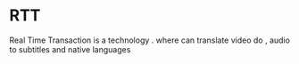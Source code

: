 # RTT
Real Time Transaction is a technology . where can translate video do , audio to subtitles and native languages 
